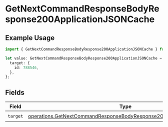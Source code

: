 # GetNextCommandResponseBodyResponse200ApplicationJSONCache

## Example Usage

```typescript
import { GetNextCommandResponseBodyResponse200ApplicationJSONCache } from "momentic/models/operations";

let value: GetNextCommandResponseBodyResponse200ApplicationJSONCache = {
  target: {
    id: 788546,
  },
};
```

## Fields

| Field                                                                                                                                                            | Type                                                                                                                                                             | Required                                                                                                                                                         | Description                                                                                                                                                      |
| ---------------------------------------------------------------------------------------------------------------------------------------------------------------- | ---------------------------------------------------------------------------------------------------------------------------------------------------------------- | ---------------------------------------------------------------------------------------------------------------------------------------------------------------- | ---------------------------------------------------------------------------------------------------------------------------------------------------------------- |
| `target`                                                                                                                                                         | [operations.GetNextCommandResponseBodyResponse200ApplicationJson7Target](../../models/operations/getnextcommandresponsebodyresponse200applicationjson7target.md) | :heavy_check_mark:                                                                                                                                               | N/A                                                                                                                                                              |